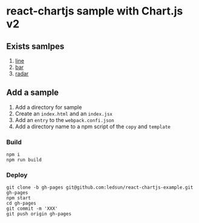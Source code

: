 # react-chartjs sample with Chart.js v2

## Exists samlpes

1. [line](https://ledsun.github.io/react-chartjs-example/line/)
1. [bar](https://ledsun.github.io/react-chartjs-example/bar/)
1. [radar](https://ledsun.github.io/react-chartjs-example/radar/)

## Add a sample

1. Add a directory for sample
1. Create an `index.html` and an `index.jsx`
1. Add an `entry` to the `webpack.confi.json`
1. Add a directory name to a npm script of the `copy` and `template`

### Build

```
npm i
npm run build
```

### Deploy

```
git clone -b gh-pages git@github.com:ledsun/react-chartjs-example.git gh-pages
npm start
cd gh-pages
git commit -m 'XXX'
git push origin gh-pages
```
